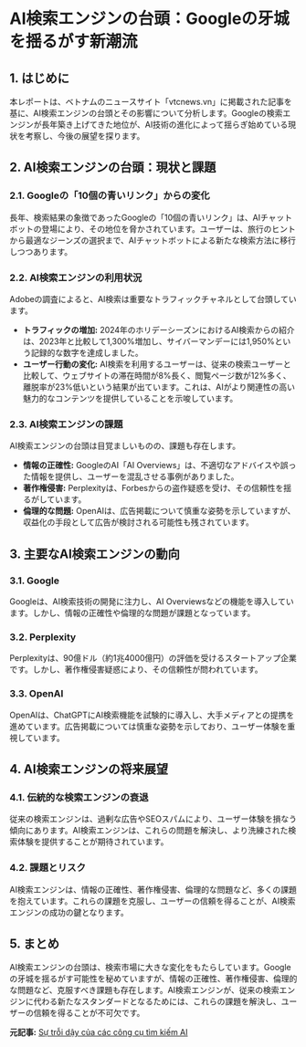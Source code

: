 # AI検索エンジンの台頭：Googleの牙城を揺るがす新潮流

## 1. はじめに

本レポートは、ベトナムのニュースサイト「vtcnews.vn」に掲載された記事を基に、AI検索エンジンの台頭とその影響について分析します。Googleの検索エンジンが長年築き上げてきた地位が、AI技術の進化によって揺らぎ始めている現状を考察し、今後の展望を探ります。

## 2. AI検索エンジンの台頭：現状と課題

### 2.1. Googleの「10個の青いリンク」からの変化

長年、検索結果の象徴であったGoogleの「10個の青いリンク」は、AIチャットボットの登場により、その地位を脅かされています。ユーザーは、旅行のヒントから最適なジーンズの選択まで、AIチャットボットによる新たな検索方法に移行しつつあります。

### 2.2. AI検索エンジンの利用状況

Adobeの調査によると、AI検索は重要なトラフィックチャネルとして台頭しています。

* **トラフィックの増加:** 2024年のホリデーシーズンにおけるAI検索からの紹介は、2023年と比較して1,300%増加し、サイバーマンデーには1,950%という記録的な数字を達成しました。
* **ユーザー行動の変化:** AI検索を利用するユーザーは、従来の検索ユーザーと比較して、ウェブサイトの滞在時間が8%長く、閲覧ページ数が12%多く、離脱率が23%低いという結果が出ています。これは、AIがより関連性の高い魅力的なコンテンツを提供していることを示唆しています。

### 2.3. AI検索エンジンの課題

AI検索エンジンの台頭は目覚ましいものの、課題も存在します。

* **情報の正確性:** GoogleのAI「AI Overviews」は、不適切なアドバイスや誤った情報を提供し、ユーザーを混乱させる事例がありました。
* **著作権侵害:** Perplexityは、Forbesからの盗作疑惑を受け、その信頼性を揺るがしています。
* **倫理的な問題:** OpenAIは、広告掲載について慎重な姿勢を示していますが、収益化の手段として広告が検討される可能性も残されています。

## 3. 主要なAI検索エンジンの動向

### 3.1. Google

Googleは、AI検索技術の開発に注力し、AI Overviewsなどの機能を導入しています。しかし、情報の正確性や倫理的な問題が課題となっています。

### 3.2. Perplexity

Perplexityは、90億ドル（約1兆4000億円）の評価を受けるスタートアップ企業です。しかし、著作権侵害疑惑により、その信頼性が問われています。

### 3.3. OpenAI

OpenAIは、ChatGPTにAI検索機能を試験的に導入し、大手メディアとの提携を進めています。広告掲載については慎重な姿勢を示しており、ユーザー体験を重視しています。

## 4. AI検索エンジンの将来展望

### 4.1. 伝統的な検索エンジンの衰退

従来の検索エンジンは、過剰な広告やSEOスパムにより、ユーザー体験を損なう傾向にあります。AI検索エンジンは、これらの問題を解決し、より洗練された検索体験を提供することが期待されています。

### 4.2. 課題とリスク

AI検索エンジンは、情報の正確性、著作権侵害、倫理的な問題など、多くの課題を抱えています。これらの課題を克服し、ユーザーの信頼を得ることが、AI検索エンジンの成功の鍵となります。

## 5. まとめ

AI検索エンジンの台頭は、検索市場に大きな変化をもたらしています。Googleの牙城を揺るがす可能性を秘めていますが、情報の正確性、著作権侵害、倫理的な問題など、克服すべき課題も存在します。AI検索エンジンが、従来の検索エンジンに代わる新たなスタンダードとなるためには、これらの課題を解決し、ユーザーの信頼を得ることが不可欠です。


**元記事:** [Sự trỗi dậy của các công cụ tìm kiếm AI](https://genk.vn/su-troi-day-cua-cac-cong-cu-tim-kiem-ai-20250319074851486.chn)